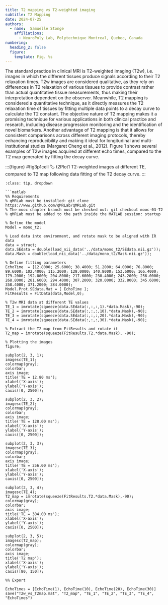 ```yaml
---
title: T2 mapping vs T2-weighted imaging
subtitle: T2 Mapping
date: 2024-07-25
authors:
  - name:  Samuelle Stonge
    affiliations:
      - NeuroPoly Lab, Polytechnique Montreal, Quebec, Canada
numbering:
  heading_2: false
  figure:
    template: Fig. %s
---
```


The standard practice in clinical MRI is T2-weighted imaging (T2w), i.e. images in which the different tissues produce signals according to their T2 relaxation times. T2w images are considered qualitative, as they rely on differences in T2 relaxation of various tissues to provide contrast rather than actual quantitative tissue measurements, thus making their interpretation dependent on the observer. Meanwhile, T2 mapping is considered a quantitative technique, as it directly measures the T2 relaxation time of tissues by fitting multiple data points to a decay curve to calculate the T2 constant. The objective nature of T2 mapping makes it a promising technique for various applications in both clinical practice and research, including disease progression monitoring and the identification of novel biomarkers. Another advantage of T2 mapping is that it allows for consistent comparisons across different imaging protocols, thereby enhancing reproducibility and making it ideal for longitudinal and multi-institutional studies (Margaret Cheng et al., 2012). Figure 1 shows several examples of T2w images acquired at different echo times, compared to the T2 map generated by fitting the decay curve. 


:::{figure} #fig3p1cell
:label: t2Plot1
T2-weighted images at different TE, compared to T2 map following data fitting of the T2 decay curve. 
:::



```{admonition} Click here to view the qMRLab (MATLAB/Octave) code that generated Figure 3.
:class: tip, dropdown

```matlab
%% Requirements
% qMRLab must be installed: git clone https://www.github.com/qMRLab/qMRLab.git
% The mooc chapter branch must be checked out: git checkout mooc-03-T2
% qMRLab must be added to the path inside the MATLAB session: startup

% Define the model 
Model = mono_t2;

% Load data into environment, and rotate mask to be aligned with IR data
data = struct;
data.SEdata = double(load_nii_data('../data/mono_t2/SEdata.nii.gz'));
data.Mask = double(load_nii_data('../data/mono_t2/Mask.nii.gz'));

% Define fitting parameters
EchoTime  = [12.8000; 25.6000; 38.4000; 51.2000; 64.0000; 76.8000; 89.6000; 102.4000; 115.2000; 128.0000; 140.8000; 153.6000; 166.4000; 179.2000; 192.0000; 204.8000; 217.6000; 230.4000; 243.2000; 256.0000; 268.8000; 281.6000; 294.4000; 307.2000; 320.0000; 332.8000; 345.6000; 358.4000; 371.2000; 384.0000];
Model.Prot.SEdata.Mat = [ EchoTime ];
FitResults = FitData(data,Model,0);

% T2w MRI data at different TE values
TE_1 = imrotate(squeeze(data.SEdata(:,:,:,1).*data.Mask),-90);
TE_2 = imrotate(squeeze(data.SEdata(:,:,:,10).*data.Mask),-90);
TE_3 = imrotate(squeeze(data.SEdata(:,:,:,20).*data.Mask),-90);
TE_4 = imrotate(squeeze(data.SEdata(:,:,:,30).*data.Mask),-90);

% Extract the T2 map from FitResults and rotate it
T2_map = imrotate(squeeze(FitResults.T2.*data.Mask), -90);

% Plotting the images
figure;

subplot(2, 3, 1);
imagesc(TE_1);
colormap(gray);
colorbar;
axis image;
title('TE = 12.80 ms');
xlabel('X-axis');
ylabel('Y-axis');
caxis([0, 2500]);

subplot(2, 3, 2);
imagesc(TE_2);
colormap(gray);
colorbar;
axis image;
title('TE = 128.00 ms');
xlabel('X-axis');
ylabel('Y-axis');
caxis([0, 2500]);

subplot(2, 3, 3);
imagesc(TE_3);
colormap(gray);
colorbar;
axis image;
title('TE = 256.00 ms');
xlabel('X-axis');
ylabel('Y-axis');
caxis([0, 2500]);

subplot(2, 3, 4);
imagesc(TE_4);
T2_map = imrotate(squeeze(FitResults.T2.*data.Mask),-90);
colormap(gray);
colorbar;
axis image;
title('TE = 384.00 ms');
xlabel('X-axis');
ylabel('Y-axis');
caxis([0, 2500]);

subplot(2, 3, 5);
imagesc(T2_map);
colormap(gray); 
colorbar;
axis image;
title('T2 map');
xlabel('X-axis');
ylabel('Y-axis');
caxis([80, 150]);

%% Export

EchoTimes = [EchoTime(1), EchoTime(10), EchoTime(20), EchoTime(30)]
save("T2w_vs_T2map.mat", "T2_map", "TE_1", "TE_2", "TE_3", "TE_4", "EchoTimes")
```

```
